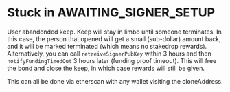 # Stuck in AWAITING_SIGNER_SETUP

User abandonded keep. Keep will stay in limbo until someone terminates. In this
case, the person that opened will get a small (sub-dollar) amount back, and it
will be marked terminated (which means no stakedrop rewards).  Alternatively,
you can call `retreiveSignerPubKey` within 3 hours and then
`notifyFundingTimedOut` 3 hours later (funding proof timeout). This will free
the bond and close the keep, in which case rewards will still be given.

This can all be done via etherscan with any wallet visiting the cloneAddress.
